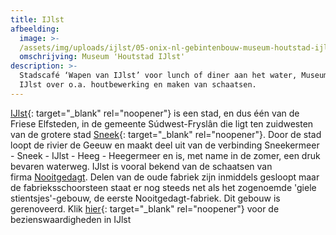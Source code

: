 ```yaml
---
title: IJlst
afbeelding:
  image: >-
  /assets/img/uploads/ijlst/05-onix-nl-gebintenbouw-museum-houtstad-ijlst-800x534-1.jpg
  omschrijving: Museum 'Houtstad IJlst'
description: >-
  Stadscafé ‘Wapen van IJlst’ voor lunch of diner aan het water, Museum Houtstad
  IJlst over o.a. houtbewerking en maken van schaatsen.
---
```


[IJlst](<https://nl.wikipedia.org/wiki/IJlst_(stad)>){: target="\_blank" rel="noopener"}&nbsp;is een stad, en dus één van de Friese Elfsteden, in de gemeente S&uacute;dwest-Frysl&acirc;n die ligt ten zuidwesten van de grotere stad&nbsp;[Sneek](https://www.sneek.nl/nl/){: target="\_blank" rel="noopener"}. Door de stad loopt de rivier de Geeuw en maakt deel uit van de verbinding Sneekermeer - Sneek - IJlst - Heeg - Heegermeer en is, met name in de zomer, een druk bevaren waterweg. IJlst is vooral bekend van de schaatsen van firma&nbsp;[Nooitgedagt](https://nl.wikipedia.org/wiki/Nooitgedagt). Delen van de oude fabriek zijn inmiddels gesloopt maar de fabrieksschoorsteen staat er nog steeds net als het zogenoemde 'giele stientsjes'-gebouw, de eerste Nooitgedagt-fabriek. Dit gebouw is gerenoveerd. Klik [hier](https://nl.wikipedia.org/wiki/Lijst_van_rijksmonumenten_in_IJlst){: target="\_blank" rel="noopener"} voor de bezienswaardigheden in IJlst

&nbsp;

&nbsp;
